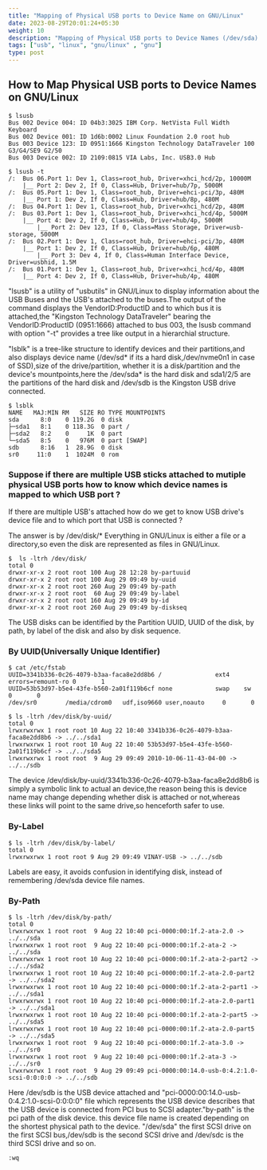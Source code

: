 ```yaml
---
title: "Mapping of Physical USB ports to Device Name on GNU/Linux"
date: 2023-08-29T20:01:24+05:30
weight: 10
description: "Mapping of Physical USB ports to Device Names (/dev/sda) on GNU/Linux"
tags: ["usb", "linux", "gnu/linux" , "gnu"]
type: post
---
```


## How to Map Physical USB ports to Device Names on GNU/Linux
```
$ lsusb
Bus 002 Device 004: ID 04b3:3025 IBM Corp. NetVista Full Width Keyboard
Bus 002 Device 001: ID 1d6b:0002 Linux Foundation 2.0 root hub
Bus 003 Device 123: ID 0951:1666 Kingston Technology DataTraveler 100 G3/G4/SE9 G2/50
Bus 003 Device 002: ID 2109:0815 VIA Labs, Inc. USB3.0 Hub             

$ lsusb -t
/:  Bus 06.Port 1: Dev 1, Class=root_hub, Driver=xhci_hcd/2p, 10000M
    |__ Port 2: Dev 2, If 0, Class=Hub, Driver=hub/7p, 5000M
/:  Bus 05.Port 1: Dev 1, Class=root_hub, Driver=ehci-pci/3p, 480M
    |__ Port 1: Dev 2, If 0, Class=Hub, Driver=hub/8p, 480M
/:  Bus 04.Port 1: Dev 1, Class=root_hub, Driver=xhci_hcd/2p, 480M
/:  Bus 03.Port 1: Dev 1, Class=root_hub, Driver=xhci_hcd/4p, 5000M
    |__ Port 4: Dev 2, If 0, Class=Hub, Driver=hub/4p, 5000M
        |__ Port 2: Dev 123, If 0, Class=Mass Storage, Driver=usb-storage, 5000M
/:  Bus 02.Port 1: Dev 1, Class=root_hub, Driver=ehci-pci/3p, 480M
    |__ Port 1: Dev 2, If 0, Class=Hub, Driver=hub/6p, 480M
        |__ Port 3: Dev 4, If 0, Class=Human Interface Device, Driver=usbhid, 1.5M
/:  Bus 01.Port 1: Dev 1, Class=root_hub, Driver=xhci_hcd/4p, 480M
    |__ Port 4: Dev 2, If 0, Class=Hub, Driver=hub/4p, 480M

```

"lsusb" is a utility of "usbutils" in GNU/Linux to display information about the USB Buses and the USB's attached to the buses.The output of the command displays the VendorID:ProductID and to which bus it is attached,the "Kingston Technology DataTraveler" bearing the VendorID:ProductID (0951:1666) attached to bus 003, the lsusb command with option "-t" provides a tree like output in a hierarchial structure.

"lsblk" is a tree-like structure to identify devices and their partitions,and also displays device name (/dev/sd* if its a hard disk,/dev/nvme0n1 in case of SSD),size of the drive/partition,  whether it is a disk/partition and the device's mountpoints,here the /dev/sda* is the hard disk and sda1/2/5 are the partitions of the hard disk and /dev/sdb is the Kingston USB drive connected.

```
$ lsblk
NAME   MAJ:MIN RM   SIZE RO TYPE MOUNTPOINTS
sda      8:0    0 119.2G  0 disk 
├─sda1   8:1    0 118.3G  0 part /
├─sda2   8:2    0     1K  0 part 
└─sda5   8:5    0   976M  0 part [SWAP]
sdb      8:16   1  28.9G  0 disk 
sr0     11:0    1  1024M  0 rom  
```

### Suppose if there are multiple USB sticks attached to mutiple physical USB ports how to know which device names is mapped to which USB port ?

If there are multiple USB's attached how do we get to know USB drive's device file and to which port that USB is connected ?

The answer is by /dev/disk/* 
Everything in GNU/Linux is either a file or a directory,so even the disk are represented as files in GNU/Linux.
```
$  ls -ltrh /dev/disk/
total 0
drwxr-xr-x 2 root root 100 Aug 28 12:28 by-partuuid
drwxr-xr-x 2 root root 100 Aug 29 09:49 by-uuid
drwxr-xr-x 2 root root 260 Aug 29 09:49 by-path
drwxr-xr-x 2 root root  60 Aug 29 09:49 by-label
drwxr-xr-x 2 root root 160 Aug 29 09:49 by-id
drwxr-xr-x 2 root root 260 Aug 29 09:49 by-diskseq
```

The USB disks can be identified by the Partition UUID, UUID of the disk, by path, by label of the disk and also by disk sequence.

### By UUID(Universally Unique Identifier)
```
$ cat /etc/fstab 
UUID=3341b336-0c26-4079-b3aa-faca8e2dd8b6 /               ext4    errors=remount-ro 0       1
UUID=53b53d97-b5e4-43fe-b560-2a01f119b6cf none            swap    sw              0       0
/dev/sr0        /media/cdrom0   udf,iso9660 user,noauto     0       0

$ ls -ltrh /dev/disk/by-uuid/
total 0
lrwxrwxrwx 1 root root 10 Aug 22 10:40 3341b336-0c26-4079-b3aa-faca8e2dd8b6 -> ../../sda1
lrwxrwxrwx 1 root root 10 Aug 22 10:40 53b53d97-b5e4-43fe-b560-2a01f119b6cf -> ../../sda5
lrwxrwxrwx 1 root root  9 Aug 29 09:49 2010-10-06-11-43-04-00 -> ../../sdb
```
The device /dev/disk/by-uuid/3341b336-0c26-4079-b3aa-faca8e2dd8b6 is simply a symbolic link to actual an device,the reason being this is device name may change depending whether disk is attached or not,whereas these links will point to the same drive,so henceforth safer to use.



### By-Label
```
$ ls -ltrh /dev/disk/by-label/
total 0
lrwxrwxrwx 1 root root 9 Aug 29 09:49 VINAY-USB -> ../../sdb
```
Labels are easy, it avoids confusion in identifying disk, instead of remembering /dev/sda device file names.

### By-Path
```
$ ls -ltrh /dev/disk/by-path/
total 0
lrwxrwxrwx 1 root root  9 Aug 22 10:40 pci-0000:00:1f.2-ata-2.0 -> ../../sda
lrwxrwxrwx 1 root root  9 Aug 22 10:40 pci-0000:00:1f.2-ata-2 -> ../../sda
lrwxrwxrwx 1 root root 10 Aug 22 10:40 pci-0000:00:1f.2-ata-2-part2 -> ../../sda2
lrwxrwxrwx 1 root root 10 Aug 22 10:40 pci-0000:00:1f.2-ata-2.0-part2 -> ../../sda2
lrwxrwxrwx 1 root root 10 Aug 22 10:40 pci-0000:00:1f.2-ata-2-part1 -> ../../sda1
lrwxrwxrwx 1 root root 10 Aug 22 10:40 pci-0000:00:1f.2-ata-2.0-part1 -> ../../sda1
lrwxrwxrwx 1 root root 10 Aug 22 10:40 pci-0000:00:1f.2-ata-2-part5 -> ../../sda5
lrwxrwxrwx 1 root root 10 Aug 22 10:40 pci-0000:00:1f.2-ata-2.0-part5 -> ../../sda5
lrwxrwxrwx 1 root root  9 Aug 22 10:40 pci-0000:00:1f.2-ata-3.0 -> ../../sr0
lrwxrwxrwx 1 root root  9 Aug 22 10:40 pci-0000:00:1f.2-ata-3 -> ../../sr0
lrwxrwxrwx 1 root root  9 Aug 29 09:49 pci-0000:00:14.0-usb-0:4.2:1.0-scsi-0:0:0:0 -> ../../sdb
```
Here /dev/sdb is the USB device attached and "pci-0000:00:14.0-usb-0:4.2:1.0-scsi-0:0:0:0" file which represents the USB device describes that the USB device is connected from PCI bus to SCSI adapter."by-path" is the pci path of the disk device. this device file name is created depending on the shortest physical path to the device.
"/dev/sda" the first SCSI drive on the first SCSI bus,/dev/sdb is the second SCSI drive and /dev/sdc is the third SCSI drive and so on.

```
:wq
```
